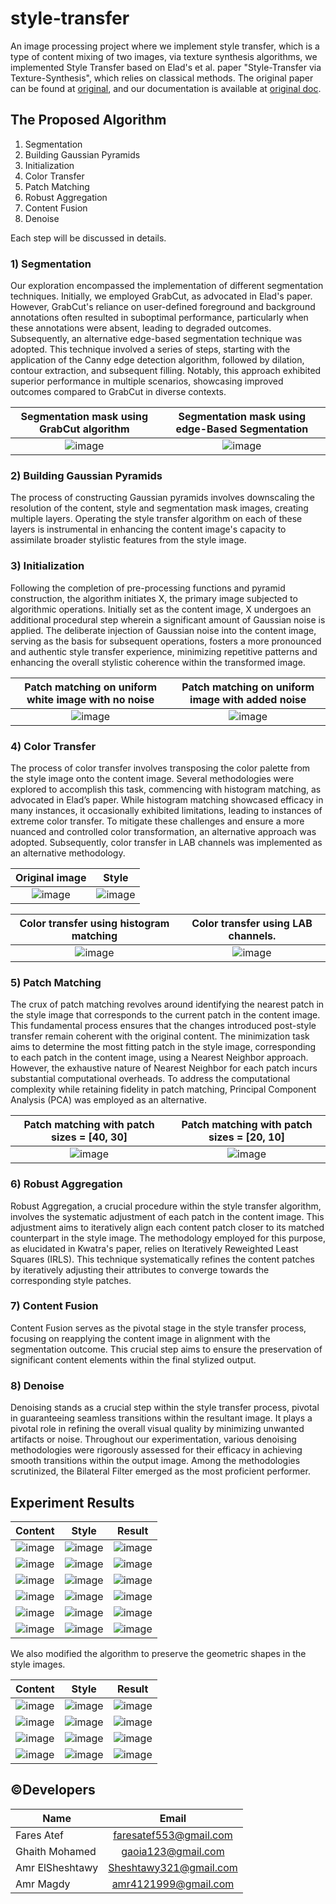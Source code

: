 # style-transfer
An image processing project where we implement style transfer, which is a type of content mixing of two images, via texture synthesis algorithms, we implemented Style Transfer based on Elad's et al. paper "Style-Transfer via Texture-Synthesis", which relies on classical methods. The original paper can be found at [original](https://arxiv.org/abs/1609.03057), and our documentation is available at [original doc](https://drive.google.com/file/d/19spwLj2io5snppn04L6t4C7YNug0SsMC/view).

## The Proposed Algorithm
1) Segmentation
2) Building Gaussian Pyramids
3) Initialization
4) Color Transfer
5) Patch Matching
6) Robust Aggregation
7) Content Fusion
8) Denoise

Each step will be discussed in details.

### 1) Segmentation
Our exploration encompassed the implementation of different segmentation techniques. Initially, we employed GrabCut, as advocated in Elad's paper. However, GrabCut's reliance on user-defined foreground and background annotations often resulted in suboptimal performance, particularly when these annotations were absent, leading to degraded outcomes.
Subsequently, an alternative edge-based segmentation technique was adopted. This technique involved a series of
steps, starting with the application of the Canny edge detection algorithm, followed by dilation, contour extraction, and subsequent filling. Notably, this approach exhibited superior performance in multiple scenarios, showcasing improved outcomes compared to GrabCut in diverse contexts.

Segmentation mask using GrabCut algorithm             |  Segmentation mask using edge-Based Segmentation
:-------------------------:|:-------------------------:
![image](https://github.com/Amreux/style-transfer/assets/96792115/5ac95505-a61e-4b73-bf93-898f64ac8051) | ![image](https://github.com/Amreux/style-transfer/assets/96792115/5e5b23ff-c9e0-4bff-806d-2541d5563e08)

### 2) Building Gaussian Pyramids
The process of constructing Gaussian pyramids involves downscaling the resolution of the content, style and segmentation mask images, creating multiple layers. Operating the style transfer algorithm on each of these layers is instrumental in enhancing the content image's capacity to assimilate broader stylistic features from the style image.

### 3) Initialization
Following the completion of pre-processing functions and pyramid construction, the algorithm initiates X, the primary image subjected to algorithmic operations. Initially set as the content image, X undergoes an additional procedural step wherein a significant amount of Gaussian noise is applied.
The deliberate injection of Gaussian noise into the content image, serving as the basis for subsequent operations, fosters a more pronounced and authentic style transfer experience, minimizing repetitive patterns and enhancing the overall stylistic coherence within the transformed image.

Patch matching on uniform white image with no noise             |  Patch matching on uniform image with added noise
:-------------------------:|:-------------------------:
![image](https://github.com/Amreux/style-transfer/assets/96792115/75414132-0a15-42c2-8776-133aba79502d) | ![image](https://github.com/Amreux/style-transfer/assets/96792115/be4d6e92-55a3-4765-b9c8-617e1993cf5b)

### 4) Color Transfer
The process of color transfer involves transposing the color palette from the style image onto the content image. Several methodologies were explored to accomplish this task, commencing with histogram matching, as advocated in Elad’s paper. While histogram matching showcased efficacy in many instances, it occasionally exhibited limitations, leading to instances of extreme color transfer. To mitigate these challenges and ensure a more nuanced and controlled color transformation, an alternative approach was adopted. Subsequently, color transfer in LAB channels was implemented as an alternative methodology.

Original image             |  Style
:-------------------------:|:-------------------------:
![image](https://github.com/Amreux/style-transfer/assets/96792115/deda0153-f2b1-4346-a654-3d1d0f013794) | ![image](https://github.com/Amreux/style-transfer/assets/96792115/e7d9ae47-6c46-43ab-a5c3-4a0607ed8482)

Color transfer using histogram matching             |  Color transfer using LAB channels.
:-------------------------:|:-------------------------:
![image](https://github.com/Amreux/style-transfer/assets/96792115/41bbf85a-c0f4-4864-b8e5-ba8570fe153a) | ![image](https://github.com/Amreux/style-transfer/assets/96792115/82b0e2be-4b08-40f0-939b-a93a30dfbf07)

### 5) Patch Matching
The crux of patch matching revolves around identifying the nearest patch in the style image that corresponds to the current patch in the content image. This fundamental process ensures that the changes introduced post-style transfer remain coherent with the original content.
The minimization task aims to determine the most fitting patch in the style image, corresponding to each patch in the content image, using a Nearest Neighbor approach. However, the exhaustive nature of Nearest Neighbor for each patch incurs substantial computational overheads. To address the computational complexity while retaining fidelity in patch matching, Principal Component Analysis (PCA) was employed as an alternative.

Patch matching with patch sizes = [40, 30]             |  Patch matching with patch sizes = [20, 10]
:-------------------------:|:-------------------------:
![image](https://github.com/Amreux/style-transfer/assets/96792115/83bba289-c345-4a0f-9b90-faea8435a6f1) | ![image](https://github.com/Amreux/style-transfer/assets/96792115/0ece5e86-fe12-47ba-a95b-946f96036804)

### 6) Robust Aggregation
Robust Aggregation, a crucial procedure within the style transfer algorithm, involves the systematic adjustment of each patch in the content image. This adjustment aims to iteratively align each content patch closer to its matched counterpart in the style image.
The methodology employed for this purpose, as elucidated in Kwatra's paper, relies on Iteratively Reweighted Least Squares (IRLS). This technique systematically refines the content patches by iteratively adjusting their attributes to converge towards the corresponding style patches.

### 7) Content Fusion
Content Fusion serves as the pivotal stage in the style transfer process, focusing on reapplying the content image in alignment with the segmentation outcome. This crucial step aims to ensure the preservation of significant content elements within the final stylized output.

### 8) Denoise
Denoising stands as a crucial step within the style transfer process, pivotal in guaranteeing seamless transitions within the resultant image. It plays a pivotal role in refining the overall visual quality by minimizing unwanted artifacts or noise.
Throughout our experimentation, various denoising methodologies were rigorously assessed for their efficacy in achieving smooth transitions within the output image. Among the methodologies scrutinized, the Bilateral Filter emerged as the most proficient performer.

## Experiment Results
Content             |  Style  | Result
:-------------------------:|:-------------------------:|:-------------------------:
![image](https://github.com/Amreux/style-transfer/assets/96792115/7a36216b-4d3e-4cdf-9ad6-564eaddb66da)   | ![image](https://github.com/Amreux/style-transfer/assets/96792115/666a3a48-595c-45a4-b8f6-5187b108e125)   | ![image](https://github.com/Amreux/style-transfer/assets/96792115/8e56a10f-8748-442d-87dc-972daa29f35a)
![image](https://github.com/Amreux/style-transfer/assets/96792115/65376237-17dd-45c2-9cfb-25797ef89acc) | ![image](https://github.com/Amreux/style-transfer/assets/96792115/6d0d9942-e239-47b9-bfa6-4c6709ad306e) | ![image](https://github.com/Amreux/style-transfer/assets/96792115/bbe127db-14d3-4ee5-beae-953fab5e83fe)
![image](https://github.com/Amreux/style-transfer/assets/96792115/f095dea9-1ead-4890-afa4-e2465d8cd0f3) | ![image](https://github.com/Amreux/style-transfer/assets/96792115/482503e2-028e-4cdd-9a63-d3be8dcb0221) | ![image](https://github.com/Amreux/style-transfer/assets/96792115/4a42f1f1-276f-47d8-8136-d9447c7c3ce3)
![image](https://github.com/Amreux/style-transfer/assets/96792115/1823795c-96ff-4252-ad7d-e4e2970b6838) | ![image](https://github.com/Amreux/style-transfer/assets/96792115/34b69ca4-a9ef-414f-9a78-15a3bd3b18ef) | ![image](https://github.com/Amreux/style-transfer/assets/96792115/4ea619e2-d885-4998-b0d6-dcba79aeac5e)
![image](https://github.com/Amreux/style-transfer/assets/96792115/94207654-2876-41dc-98e2-61385a5b6d55) | ![image](https://github.com/Amreux/style-transfer/assets/96792115/e4cccfd5-ad27-408a-a6a9-01455cd8fac5) | ![image](https://github.com/Amreux/style-transfer/assets/96792115/7e00be23-37d8-47ff-a9bb-6488b38278e5)
![image](https://github.com/Amreux/style-transfer/assets/96792115/702eee98-73b9-4543-b140-d34a3d8524e8) | ![image](https://github.com/Amreux/style-transfer/assets/96792115/b82cdb59-3148-4c7e-9879-2e03badb171c) | ![image](https://github.com/Amreux/style-transfer/assets/96792115/9ec21518-00a7-4a6a-9020-dba01a8e3789)

We also modified the algorithm to preserve the geometric shapes in the style images.

Content             |  Style  | Result
:-------------------------:|:-------------------------:|:-------------------------:
![image](https://github.com/Amreux/style-transfer/assets/96792115/5899a217-d4f6-4187-a3a0-dda2f37f9574) | ![image](https://github.com/Amreux/style-transfer/assets/96792115/bb8a07a4-037c-4193-ae62-7810a8af24a7) | ![image](https://github.com/Amreux/style-transfer/assets/96792115/f42b4e91-e3d4-4c07-a34a-3d8cb4f78fc2)
![image](https://github.com/Amreux/style-transfer/assets/96792115/f694d9f8-a170-4349-ad8a-f6d24876b430) | ![image](https://github.com/Amreux/style-transfer/assets/96792115/70038e61-0029-4a04-af75-b8625c4de255) | ![image](https://github.com/Amreux/style-transfer/assets/96792115/83d710dd-c928-46b0-bb3e-055aad6f97bd)
![image](https://github.com/Amreux/style-transfer/assets/96792115/d86b0e82-a14f-4e50-ae70-04b9a2eca5f3) | ![image](https://github.com/Amreux/style-transfer/assets/96792115/e1c2af3e-1105-4e22-be8d-7d2b83fb7722) | ![image](https://github.com/Amreux/style-transfer/assets/96792115/10a8e452-3a79-4241-8321-49bb493820dc)
![image](https://github.com/Amreux/style-transfer/assets/96792115/5a8d87bf-3099-4329-9e90-e515743f260b) | ![image](https://github.com/Amreux/style-transfer/assets/96792115/6a585dc2-62e0-471f-b969-d673325bd825) | ![image](https://github.com/Amreux/style-transfer/assets/96792115/7672791f-cb1d-448d-b442-16debf1aa129)


## ©️Developers

| Name                 |         Email          |
|----------------------|:----------------------:|
| Fares Atef           | faresatef553@gmail.com |
| Ghaith Mohamed       |  gaoia123@gmail.com    |
| Amr ElSheshtawy      | Sheshtawy321@gmail.com |
| Amr Magdy            |  amr4121999@gmail.com  |
